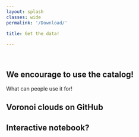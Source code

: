 ```yaml
---
layout: splash
classes: wide
permalink: '/Download/'

title: Get the data!

---
```


<br>

## We encourage to use the catalog!

What can people use it for!

## Voronoi clouds on GitHub

## Interactive notebook?